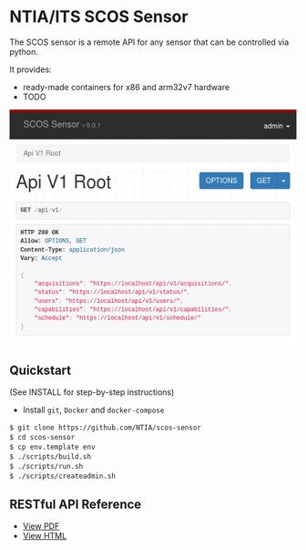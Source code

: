 NTIA/ITS SCOS Sensor
====================

The SCOS sensor is a remote API for any sensor that can be controlled via python.

It provides:
  - ready-made containers for x86 and arm32v7 hardware
  - TODO

![Browsable API Screenshot](docs/api_root.png)

Quickstart
----------

(See INSTALL for step-by-step instructions)

  - Install `git`, `Docker` and `docker-compose`

```bash
$ git clone https://github.com/NTIA/scos-sensor
$ cd scos-sensor
$ cp env.template env
$ ./scripts/build.sh
$ ./scripts/run.sh
$ ./scripts/createadmin.sh
```

RESTful API Reference
---------------------

 - [View PDF](docs/api/openapi.pdf)
 - [View HTML](https://rawgit.com/NTIA/scos-sensor/master/docs/api/openapi.html)
